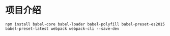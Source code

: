# 项目介绍
    npm install babel-core babel-loader babel-polyfill babel-preset-es2015 babel-preset-latest webpack webpack-cli --save-dev